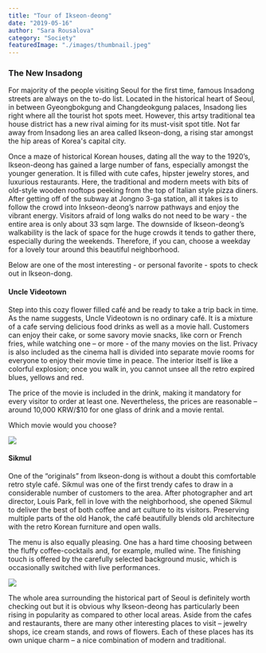 ```yaml
---
title: "Tour of Ikseon-deong"
date: "2019-05-16"
author: "Sara Rousalova"
category: "Society"
featuredImage: "./images/thumbnail.jpeg"
---
```


### The New Insadong

For majority of the people visiting Seoul for the first time, famous Insadong streets are always on the to-do list. Located in the historical heart of Seoul, in between Gyeongbokgung and Changdeokgung palaces, Insadong lies right where all the tourist hot spots meet. However, this artsy traditional tea house district has a new rival aiming for its must-visit spot title. Not far away from Insadong lies an area called Ikseon-dong, a rising star amongst the hip areas of Korea's capital city.  

Once a maze of historical Korean houses, dating all the way to the 1920’s, Ikseon-deong has gained a large number of fans, especially amongst the younger generation. It is filled with cute cafes, hipster jewelry stores, and luxurious restaurants. Here, the traditional and modern meets with bits of old-style wooden rooftops peeking from the top of Italian style pizza diners. After getting off of the subway at Jongno 3-ga station, all it takes is to follow the crowd into Inkseon-deong’s narrow pathways and enjoy the vibrant energy. Visitors afraid of long walks do not need to be wary - the entire area is only about 33 sqm large. The downside of Ikseon-deong’s walkability is the lack of space for the huge crowds it tends to gather there, especially during the weekends. Therefore, if you can, choose a weekday for a lovely tour around this beautiful neighborhood.

Below are one of the most interesting - or personal favorite - spots to check out in Ikseon-dong.

#### Uncle Videotown

Step into this cozy flower filled café and be ready to take a trip back in time. As the name suggests, Uncle Videotown is no ordinary café. It is a mixture of a cafe serving delicious food drinks as well as a movie hall. Customers can enjoy their cake, or some savory movie snacks, like corn or French fries, while watching one – or more - of the many movies on the list. Privacy is also included as the cinema hall is divided into separate movie rooms for everyone to enjoy their movie time in peace. The interior itself is like a colorful explosion; once you walk in, you cannot unsee all the retro expired blues, yellows and red.

The price of the movie is included in the drink, making it mandatory for every visitor to order at least one. Nevertheless, the prices are reasonable – around 10,000 KRW/$10 for one glass of drink and a movie rental.

Which movie would you choose?

![](https://lh5.googleusercontent.com/612KHEs1lSTUBvneza45aMj6SuJ_-Mug-K8znXMJC4fYplSSFwui7qxyqcOOJrdmilbqmaMjxl8jsxeWQ7QcGZVKLVuqGFrH-a-KkUeWC8EyCkMlxMrBuzw2xaJ0YMc7b1kYwjN-ePX0c7aj9w)

#### Sikmul

One of the “originals” from Ikseon-dong is without a doubt this comfortable retro style café. Sikmul was one of the first trendy cafes to draw in a considerable number of customers to the area. After photographer and art director, Louis Park, fell in love with the neighborhood, she opened Sikmul to deliver the best of both coffee and art culture to its visitors. Preserving multiple parts of the old Hanok, the café beautifully blends old architecture with the retro Korean furniture and open walls.

The menu is also equally pleasing. One has a hard time choosing between the fluffy coffee-cocktails and, for example, mulled wine. The finishing touch is offered by the carefully selected background music, which is occasionally switched with live performances.

![](https://lh6.googleusercontent.com/7qht9ksTCguPMgOJ4DmSa8bXAntbYFbmHrj7OvO2WTU0y3m8MdEO7BRx7nLA6KANgMPtUNYFdgMiNKpM5DLL5F60rrmz8v15LFwtayCnleQf-IYFgB9v53lcFhXIXu7tDrDmfmscknM1NOUFxw)

The whole area surrounding the historical part of Seoul is definitely worth checking out but it is obvious why Ikseon-deong has particularly been rising in popularity as compared to other local areas. Aside from the cafes and restaurants, there are many other interesting places to visit – jewelry shops, ice cream stands, and rows of flowers. Each of these places has its own unique charm – a nice combination of modern and traditional.
